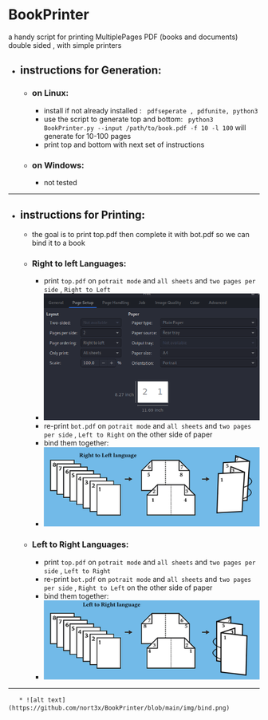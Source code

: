# BookPrinter
a handy script for printing MultiplePages PDF (books and documents) double sided , with simple printers


* ##   instructions for Generation:
    * ### on Linux:
       * install if not already installed : ``` pdfseperate , pdfunite, python3```
       * use the script to generate top and bottom: ``` python3 BookPrinter.py --input /path/to/book.pdf -f 10 -l 100``` will generate for 10-100 pages
       * print top and bottom with next set of instructions
    
    * ### on Windows:
       * not tested 
       
      
---------------
      
* ##   instructions for Printing:
    * the goal is to print top.pdf then complete it with bot.pdf so we can bind it to a book

    * ### Right to left Languages:
       * print ```top.pdf``` on ```potrait mode``` and ```all sheets``` and ```two pages per side``` , ```Right to Left```
       * ![alt text](https://github.com/nort3x/BookPrinter/blob/main/img/conf.png)
       * re-print ```bot.pdf``` on ```potrait mode``` and ```all sheets``` and ```two pages per side``` , ```Left to Right``` on the other side of paper
       * bind them together:
       * ![alt text](https://github.com/nort3x/BookPrinter/blob/main/img/r2l.png)
    
    * ### Left to Right Languages:
       * print ```top.pdf``` on ```potrait mode``` and ```all sheets``` and ```two pages per side``` , ```Left to Right```
       * re-print ```bot.pdf``` on ```potrait mode``` and ```all sheets``` and ```two pages per side``` , ```Right to Left``` on the other side of paper
       * bind them together:
       * ![alt text](https://github.com/nort3x/BookPrinter/blob/main/img/l2r.png)
       
----------------
       * ![alt text](https://github.com/nort3x/BookPrinter/blob/main/img/bind.png)
       
       
